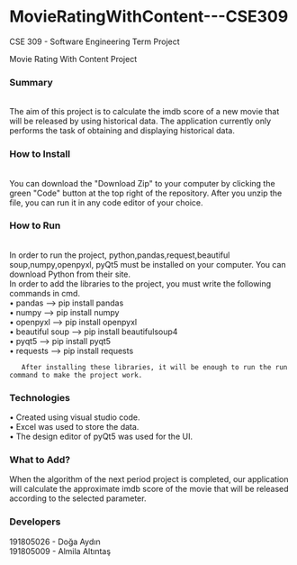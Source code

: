# MovieRatingWithContent---CSE309
CSE 309 - Software Engineering Term Project


Movie Rating With Content Project
<h3> Summary </h3> <br>
    The aim of this project is to calculate the imdb score of a new movie that will be released by using historical data. The application currently only performs the task of obtaining and displaying historical data. <br>
<h3> How to Install </h3> <br>
     You can download the "Download Zip" to your computer by clicking the green "Code" button at the top right of the repository. After you unzip the file, you can run it in any code editor of your choice.
<h3> How to Run </h3> <br>
       In order to run the project, python,pandas,request,beautiful soup,numpy,openpyxl, pyQt5 must be installed on your computer.
       You can download Python from their site.<br>
       In order to add the libraries to the project, you must write the following commands in cmd.<br>
•	pandas --> pip install pandas <br>
•	numpy --> pip install numpy <br>
•	openpyxl --> pip install openpyxl <br>
•	beautiful soup --> pip install beautifulsoup4 <br>
•	pyqt5 --> pip install pyqt5 <br>
•	requests --> pip install requests <br>

       After installing these libraries, it will be enough to run the run command to make the project work.
<h3> Technologies </h3>
•	Created using visual studio code. <br>
•	Excel was used to store the data. <br>
•	The design editor of pyQt5 was used for the UI.<br>
<h3> What to Add? </h3>
      When the algorithm of the next period project is completed, our application will calculate the approximate imdb score of the movie that will be released according to the selected parameter.<br>
<h3> Developers </h3>
191805026 - Doğa Aydın <br>
191805009 - Almila Altıntaş <br>
